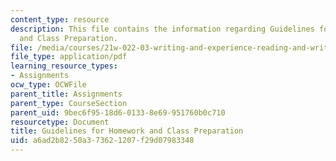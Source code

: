 ```yaml
---
content_type: resource
description: This file contains the information regarding Guidelines for Homework
  and Class Preparation.
file: /media/courses/21w-022-03-writing-and-experience-reading-and-writing-autobiography-spring-2014/a6ad2b8250a373621207f29d07983348_MIT21W_022_03S14_guide.pdf
file_type: application/pdf
learning_resource_types:
- Assignments
ocw_type: OCWFile
parent_title: Assignments
parent_type: CourseSection
parent_uid: 9bec6f95-18d6-0133-8e69-951760b0c710
resourcetype: Document
title: Guidelines for Homework and Class Preparation
uid: a6ad2b82-50a3-7362-1207-f29d07983348
---
```

